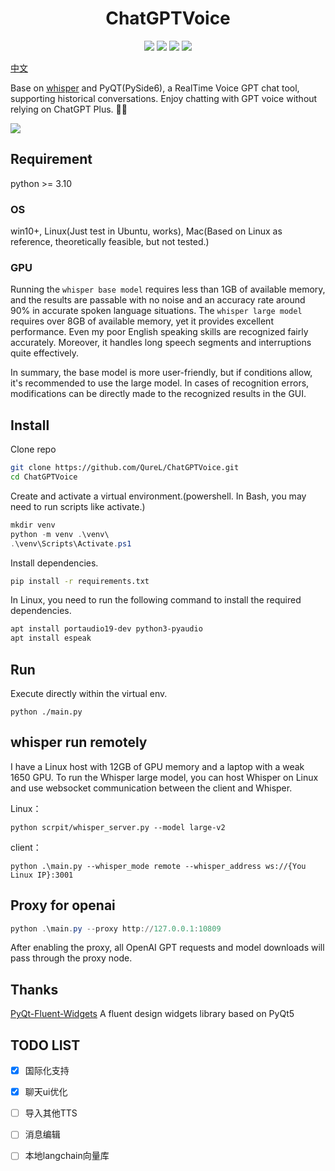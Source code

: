 <h1 align="center">
  ChatGPTVoice
</h1>

<p align="center">
    <a>
        <img src="https://img.shields.io/badge/chatGPT-74aa9c?logo=openai&logoColor=white">
    </a>
    <a>
        <img src="https://img.shields.io/badge/Python-3.10-yellowgreen">
    </a>
    <a style="text-decoration:none">
        <img src="https://img.shields.io/badge/platform-windows%20%7C%20macos%20%7C%20linux-lightgrey" />
    </a>
    <a>
        <img src="https://img.shields.io/badge/pyqt-green.svg">
    </a>
</p>

[中文](https://github.com/QureL/horn/blob/main/README_cn.md)

Base on [whisper](https://openai.com/research/whisper) and PyQT(PySide6), a RealTime Voice GPT chat tool, supporting historical conversations. Enjoy chatting with GPT voice without relying on ChatGPT Plus. :chicken::chicken: 

<!-- Demo：
[![](https://i.ytimg.com/vi/kg4KivftTps/maxresdefault.jpg)](https://youtu.be/kg4KivftTps?si=LZI5ShF5fhIqFjWj "") -->

![](https://raw.githubusercontent.com/QureL/GPT_Talk_Local/main/img/main.png)




## Requirement

python >= 3.10

### OS

win10+, Linux(Just test in Ubuntu, works), Mac(Based on Linux as reference, theoretically feasible, but not tested.)

### GPU

Running the `whisper base model` requires less than 1GB of available memory, and the results are passable with no noise and an accuracy rate around 90% in accurate spoken language situations. The `whisper large model` requires over 8GB of available memory, yet it provides excellent performance. Even my poor English speaking skills are recognized fairly accurately. Moreover, it handles long speech segments and interruptions quite effectively.

In summary, the base model is more user-friendly, but if conditions allow, it's recommended to use the large model. In cases of recognition errors, modifications can be directly made to the recognized results in the GUI.

## Install

Clone repo

```bash
git clone https://github.com/QureL/ChatGPTVoice.git
cd ChatGPTVoice
```

Create and activate a virtual environment.(powershell. In Bash, you may need to run scripts like activate.)

```powershell
mkdir venv
python -m venv .\venv\
.\venv\Scripts\Activate.ps1
```

Install dependencies.

```bash
pip install -r requirements.txt
```

In Linux, you need to run the following command to install the required dependencies.
```bash
apt install portaudio19-dev python3-pyaudio
apt install espeak
```

## Run

Execute directly within the virtual env.

```
python ./main.py
```

## whisper run remotely

I have a Linux host with 12GB of GPU memory and a laptop with a weak 1650 GPU. To run the Whisper large model, you can host Whisper on Linux and use websocket communication between the client and Whisper.

Linux：

```
python scrpit/whisper_server.py --model large-v2
```

client：

```
python .\main.py --whisper_mode remote --whisper_address ws://{You Linux IP}:3001
```

## Proxy for openai

```powershell
python .\main.py --proxy http://127.0.0.1:10809
```

After enabling the proxy, all OpenAI GPT requests and model downloads will pass through the proxy node.

## Thanks

[PyQt-Fluent-Widgets](https://github.com/zhiyiYo/PyQt-Fluent-Widgets) A fluent design widgets library based on PyQt5

## TODO LIST

- [x] 国际化支持
- [x] 聊天ui优化
- [ ] 导入其他TTS
- [ ] 消息编辑
- [ ] 本地langchain向量库

